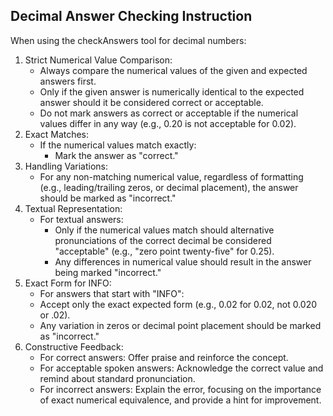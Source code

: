 ## Decimal Answer Checking Instruction

When using the checkAnswers tool for decimal numbers:

1. Strict Numerical Value Comparison:
	- Always compare the numerical values of the given and expected answers first.
	- Only if the given answer is numerically identical to the expected answer should it be considered correct or acceptable.
	- Do not mark answers as correct or acceptable if the numerical values differ in any way (e.g., 0.20 is not acceptable for 0.02).
2. Exact Matches:
	- If the numerical values match exactly:
		- Mark the answer as "correct."
3. Handling Variations:
	- For any non-matching numerical value, regardless of formatting (e.g., leading/trailing zeros, or decimal placement), the answer should be marked as "incorrect."
4. Textual Representation:
	-	For textual answers:
		- Only if the numerical values match should alternative pronunciations of the correct decimal be considered "acceptable" (e.g., "zero point twenty-five" for 0.25).
		- Any differences in numerical value should result in the answer being marked "incorrect."
5. Exact Form for INFO:
	- For answers that start with "INFO":
	- Accept only the exact expected form (e.g., 0.02 for 0.02, not 0.020 or .02).
	- Any variation in zeros or decimal point placement should be marked as "incorrect."
6. Constructive Feedback:
	- For correct answers: Offer praise and reinforce the concept.
	- For acceptable spoken answers: Acknowledge the correct value and remind about standard pronunciation.
	- For incorrect answers: Explain the error, focusing on the importance of exact numerical equivalence, and provide a hint for improvement.
